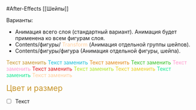 #After-Effects 
[[Шейпы]]

Варианты:
- Анимация всего слоя (стандартный вариант). Анимация будет применена ко всем фигурам слоя.
- Contents/фигуры/ <span style='color:#ffcc99'>Transform </span>(Анимация отдельной группы шейпов).
- Contents/фигуры/фигура (Анимация отдельной фигуры, шейпа).


<span style='color:#c7952b'>Текст заменить</span>
<span style='color:#1cbed6'>Текст заменить</span>
<span style='color:#e28b1b'>Текст заменить</span>
<span style='color:#37c025'>Текст заменить</span>
<span style='color:#ff99cc'>Текст заменить</span>
<span style='color:#e21b1b'>Текст заменить</span>
<span style='color:#b1e524'>Текст заменить</span>
<span style='color:#e8cd1a'>Текст заменить</span>
<span style='color:#1ae893'>Текст заменить</span>
<span style='color:#ffcc99'>Текст заменить</span>


<span style='color:#c7952b; font-size: 150%;' >Цвет и размер</span>

- [ ] Текст
